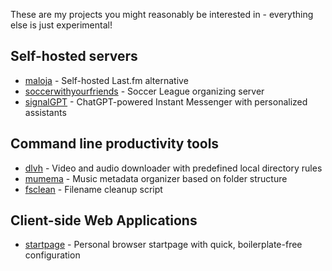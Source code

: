 These are my projects you might reasonably be interested in - everything else is just experimental!

## Self-hosted servers

* [maloja](https://github.com/krateng/maloja) - Self-hosted Last.fm alternative
* [soccerwithyourfriends](https://github.com/krateng/soccerwithyourfriends) - Soccer League organizing server
* [signalGPT](https://github.com/krateng/signalGPT) - ChatGPT-powered Instant Messenger with personalized assistants

## Command line productivity tools

* [dlvh](https://github.com/krateng/dlvh) - Video and audio downloader with predefined local directory rules
* [mumema](https://github.com/krateng/mumema) - Music metadata organizer based on folder structure
* [fsclean](https://github.com/krateng/fsclean) - Filename cleanup script

## Client-side Web Applications

* [startpage](https://github.com/krateng/startpage) - Personal browser startpage with quick, boilerplate-free configuration
